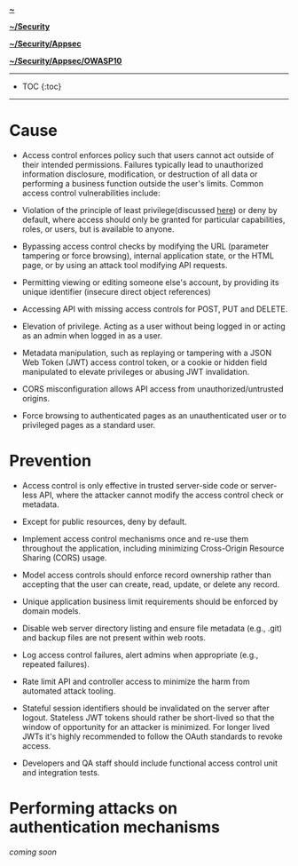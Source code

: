 **[~](../../../../README.md)**

**[~/Security](../../../security.md)**

**[~/Security/Appsec](../../appsec.md)**

**[~/Security/Appsec/OWASP10](../OWASP10.md)**

---

* TOC
{:toc}

---

# Cause

- Access control enforces policy such that users cannot act outside of their intended permissions. Failures typically lead to unauthorized information disclosure, modification, or destruction of all data or performing a business function outside the user's limits. Common access control vulnerabilities include:

- Violation of the principle of least privilege(discussed [here](https://elvindesouza.github.io/hardening/#least-privilege)) or deny by default, where access should only be granted for particular capabilities, roles, or users, but is available to anyone.

- Bypassing access control checks by modifying the URL (parameter tampering or force browsing), internal application state, or the HTML page, or by using an attack tool modifying API requests.

- Permitting viewing or editing someone else's account, by providing its unique identifier (insecure direct object references)

- Accessing API with missing access controls for POST, PUT and DELETE.

- Elevation of privilege. Acting as a user without being logged in or acting as an admin when logged in as a user.

- Metadata manipulation, such as replaying or tampering with a JSON Web Token (JWT) access control token, or a cookie or hidden field manipulated to elevate privileges or abusing JWT invalidation.

- CORS misconfiguration allows API access from unauthorized/untrusted origins.

- Force browsing to authenticated pages as an unauthenticated user or to privileged pages as a standard user.

# Prevention

- Access control is only effective in trusted server-side code or server-less API, where the attacker cannot modify the access control check or metadata.

- Except for public resources, deny by default.

- Implement access control mechanisms once and re-use them throughout the application, including minimizing Cross-Origin Resource Sharing (CORS) usage.

- Model access controls should enforce record ownership rather than accepting that the user can create, read, update, or delete any record.

- Unique application business limit requirements should be enforced by domain models.

- Disable web server directory listing and ensure file metadata (e.g., .git) and backup files are not present within web roots.

- Log access control failures, alert admins when appropriate (e.g., repeated failures).

- Rate limit API and controller access to minimize the harm from automated attack tooling.

- Stateful session identifiers should be invalidated on the server after logout. Stateless JWT tokens should rather be short-lived so that the window of opportunity for an attacker is minimized. For longer lived JWTs it's highly recommended to follow the OAuth standards to revoke access.

- Developers and QA staff should include functional access control unit and integration tests.

# Performing attacks on authentication mechanisms

_coming soon_
